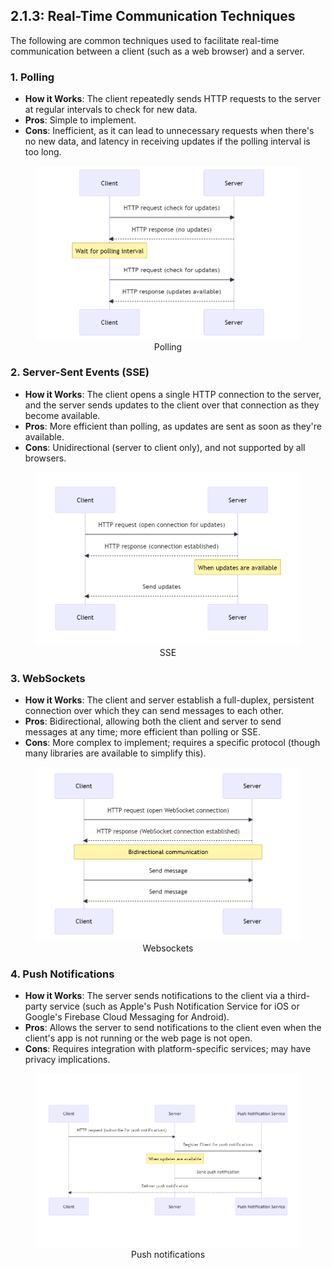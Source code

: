 ## 2.1.3: Real-Time Communication Techniques

The following are common techniques used to facilitate real-time communication between a client (such as a web browser) and a server. 

### 1. Polling

- **How it Works**: The client repeatedly sends HTTP requests to the server at regular intervals to check for new data.
- **Pros**: Simple to implement.
- **Cons**: Inefficient, as it can lead to unnecessary requests when there's no new data, and latency in receiving updates if the polling interval is too long.

<figure style="text-align: center">
  <img src="img_6.png" alt="Polling">
  <figcaption style="text-align: center;">Polling</figcaption>
</figure>

### 2. Server-Sent Events (SSE)

- **How it Works**: The client opens a single HTTP connection to the server, and the server sends updates to the client over that connection as they become available.
- **Pros**: More efficient than polling, as updates are sent as soon as they're available.
- **Cons**: Unidirectional (server to client only), and not supported by all browsers.

<figure style="text-align: center">
  <img src="img_7.png" alt="SSE">
  <figcaption style="text-align: center;">SSE</figcaption>
</figure>

### 3. WebSockets

- **How it Works**: The client and server establish a full-duplex, persistent connection over which they can send messages to each other.
- **Pros**: Bidirectional, allowing both the client and server to send messages at any time; more efficient than polling or SSE.
- **Cons**: More complex to implement; requires a specific protocol (though many libraries are available to simplify this).

<figure style="text-align: center">
  <img src="img_8.png" alt="Websockets">
  <figcaption style="text-align: center;">Websockets</figcaption>
</figure>

### 4. Push Notifications

- **How it Works**: The server sends notifications to the client via a third-party service (such as Apple's Push Notification Service for iOS or Google's Firebase Cloud Messaging for Android).
- **Pros**: Allows the server to send notifications to the client even when the client's app is not running or the web page is not open.
- **Cons**: Requires integration with platform-specific services; may have privacy implications.

<figure style="text-align: center">
  <img src="img_9.png" alt="Push notifications">
  <figcaption style="text-align: center;">Push notifications</figcaption>
</figure>